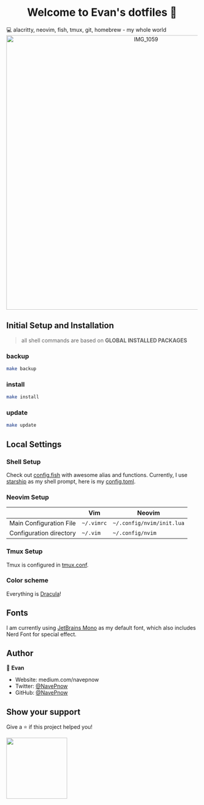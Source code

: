 <h1 align="center">Welcome to Evan's dotfiles 👋</h1>
💻 alacritty, neovim, fish, tmux, git, homebrew - my whole world
<div align="center">
<img width="720" alt="IMG_1059" src="https://user-images.githubusercontent.com/39482599/222035732-e245becc-dd67-4d42-8c8c-28a2592d4d13.png">
</div>

## Initial Setup and Installation

> all shell commands are based on **GLOBAL INSTALLED PACKAGES**

### backup

```bash
make backup
```

### install

```bash
make install
```

### update

```bash
make update
```

## Local Settings

### Shell Setup

Check out [config.fish](.config/fish/config.fish) with awesome alias and functions.
Currently, I use [starship](https://starship.rs) as my shell prompt, here is my [config.toml](.config/starship/config.toml).

### Neovim Setup

|                         | Vim        | Neovim                    |
| ----------------------- | ---------- | ------------------------- |
| Main Configuration File | `~/.vimrc` | `~/.config/nvim/init.lua` |
| Configuration directory | `~/.vim`   | `~/.config/nvim`          |

### Tmux Setup

Tmux is configured in [tmux.conf](.config/tmux/tmux.conf).

### Color scheme

Everything is [Dracula](https://draculatheme.com)!

## Fonts

I am currently using [JetBrains Mono](https://github.com/ryanoasis/nerd-fonts/tree/master/patched-fonts/JetBrainsMono) as my default font, which also includes Nerd Font for special effect.

## Author

👤 **Evan**

- Website: medium.com/navepnow
- Twitter: [@NavePnow](https://twitter.com/NavePnow)
- GitHub: [@NavePnow](https://github.com/NavePnow)

## Show your support

Give a ⭐️ if this project helped you!

<a href="https://www.patreon.com/NavePnow">
  <img src="https://c5.patreon.com/external/logo/become_a_patron_button@2x.png" width="160">
</a>
